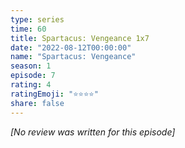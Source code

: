 ```yaml
---
type: series
time: 60
title: Spartacus: Vengeance 1x7
date: "2022-08-12T00:00:00"
name: "Spartacus: Vengeance"
season: 1
episode: 7
rating: 4
ratingEmoji: "⭐️⭐️⭐️⭐️"
share: false
---
```


*[No review was written for this episode]*